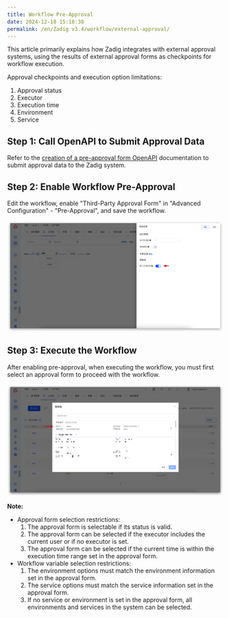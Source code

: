 ```yaml
---
title: Workflow Pre-Approval
date: 2024-12-18 15:18:38
permalink: /en/Zadig v3.4/workflow/external-approval/
---
```


This article primarily explains how Zadig integrates with external approval systems, using the results of external approval forms as checkpoints for workflow execution.

Approval checkpoints and execution option limitations:
1. Approval status
2. Executor
3. Execution time
4. Environment
5. Service

## Step 1: Call OpenAPI to Submit Approval Data

Refer to the [creation of a pre-approval form OpenAPI](/en/Zadig%20v3.4/api/workflow/) documentation to submit approval data to the Zadig system.

## Step 2: Enable Workflow Pre-Approval

Edit the workflow, enable "Third-Party Approval Form" in "Advanced Configuration" - "Pre-Approval", and save the workflow.

![Start Pre-approval](../../../../_images/enable_external_approval.png)

## Step 3: Execute the Workflow


After enabling pre-approval, when executing the workflow, you must first select an approval form to proceed with the workflow.

![Execute Workflow](../../../../_images/external_approval_execute.png)

**Note:**
- Approval form selection restrictions:
  1. The approval form is selectable if its status is valid.
  2. The approval form can be selected if the executor includes the current user or if no executor is set.
  3. The approval form can be selected if the current time is within the execution time range set in the approval form.
- Workflow variable selection restrictions:
  1. The environment options must match the environment information set in the approval form.
  2. The service options must match the service information set in the approval form.
  3. If no service or environment is set in the approval form, all environments and services in the system can be selected.